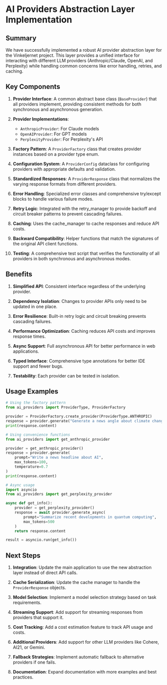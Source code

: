 # AI Providers Abstraction Layer Implementation

## Summary

We have successfully implemented a robust AI provider abstraction layer for the Vinkeljernet project. This layer provides a unified interface for interacting with different LLM providers (Anthropic/Claude, OpenAI, and Perplexity) while handling common concerns like error handling, retries, and caching.

## Key Components

1. **Provider Interface**: A common abstract base class (`BaseProvider`) that all providers implement, providing consistent methods for both synchronous and asynchronous generation.

2. **Provider Implementations**:
   - `AnthropicProvider`: For Claude models
   - `OpenAIProvider`: For GPT models
   - `PerplexityProvider`: For Perplexity's API

3. **Factory Pattern**: A `ProviderFactory` class that creates provider instances based on a provider type enum.

4. **Configuration System**: A `ProviderConfig` dataclass for configuring providers with appropriate defaults and validation.

5. **Standardized Responses**: A `ProviderResponse` class that normalizes the varying response formats from different providers.

6. **Error Handling**: Specialized error classes and comprehensive try/except blocks to handle various failure modes.

7. **Retry Logic**: Integrated with the retry_manager to provide backoff and circuit breaker patterns to prevent cascading failures.

8. **Caching**: Uses the cache_manager to cache responses and reduce API costs.

9. **Backward Compatibility**: Helper functions that match the signatures of the original API client functions.

10. **Testing**: A comprehensive test script that verifies the functionality of all providers in both synchronous and asynchronous modes.

## Benefits

1. **Simplified API**: Consistent interface regardless of the underlying provider.

2. **Dependency Isolation**: Changes to provider APIs only need to be updated in one place.

3. **Error Resilience**: Built-in retry logic and circuit breaking prevents cascading failures.

4. **Performance Optimization**: Caching reduces API costs and improves response times.

5. **Async Support**: Full asynchronous API for better performance in web applications.

6. **Typed Interface**: Comprehensive type annotations for better IDE support and fewer bugs.

7. **Testability**: Each provider can be tested in isolation.

## Usage Examples

```python
# Using the factory pattern
from ai_providers import ProviderType, ProviderFactory

provider = ProviderFactory.create_provider(ProviderType.ANTHROPIC)
response = provider.generate("Generate a news angle about climate change in Denmark")
print(response.content)

# Using convenience functions
from ai_providers import get_anthropic_provider

provider = get_anthropic_provider()
response = provider.generate(
    prompt="Write a news headline about AI",
    max_tokens=100,
    temperature=0.7
)
print(response.content)

# Async usage
import asyncio
from ai_providers import get_perplexity_provider

async def get_info():
    provider = get_perplexity_provider()
    response = await provider.generate_async(
        prompt="Summarize recent developments in quantum computing",
        max_tokens=500
    )
    return response.content

result = asyncio.run(get_info())
```

## Next Steps

1. **Integration**: Update the main application to use the new abstraction layer instead of direct API calls.

2. **Cache Serialization**: Update the cache manager to handle the `ProviderResponse` objects.

3. **Model Selection**: Implement a model selection strategy based on task requirements.

4. **Streaming Support**: Add support for streaming responses from providers that support it.

5. **Cost Tracking**: Add a cost estimation feature to track API usage and costs.

6. **Additional Providers**: Add support for other LLM providers like Cohere, AI21, or Gemini.

7. **Fallback Strategies**: Implement automatic fallback to alternative providers if one fails.

8. **Documentation**: Expand documentation with more examples and best practices.